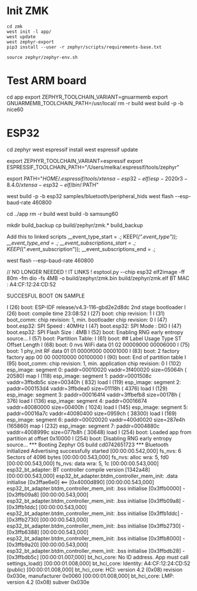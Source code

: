 # Init ZMK
````
cd zmk
west init -l app/
west update
west zephyr-export
pip3 install --user -r zephyr/scripts/requirements-base.txt

source zephyr/zephyr-env.sh
````

# Test ARM board
cd app
export ZEPHYR_TOOLCHAIN_VARIANT=gnuarmemb
export GNUARMEMB_TOOLCHAIN_PATH=/usr/local/
rm -r build
west build -p -b nice60 

# ESP32
cd zephyr
west espressif install
west espressif update

export ZEPHYR_TOOLCHAIN_VARIANT=espressif
export ESPRESSIF_TOOLCHAIN_PATH="/Users/melka/.espressif/tools/zephyr"

export PATH="${HOME}/.espressif/tools/xtensa-esp32-elf/esp-2020r3-8.4.0/xtensa-esp32-elf/bin/:$PATH" 

west build -p -b esp32 samples/bluetooth/peripheral_hids
west flash --esp-baud-rate 460800

cd ../app
rm -r build
west build -b samsung60

mkdir build_backup
cp build/zephyr/zmk.* build_backup

Add this to linked scripts
         __event_type_start = .; KEEP(*(".event_type")); __event_type_end = .;
         __event_subscriptions_start = .; KEEP(*(".event_subscription")); __event_subscriptions_end = .;

west flash --esp-baud-rate 460800

// NO LONGER NEEDED ! IT LINKS !
esptool.py --chip esp32 elf2image -ff 80m -fm dio -fs 4MB -o build/zephyr/zmk.bin build/zephyr/zmk.elf
BT MAC : A4:CF:12:24:CD:52


SUCCESFUL BOOT ON SAMPLE

I (26) boot: ESP-IDF release/v4.3-116-gbd2e2d8dc 2nd stage bootloader
I (26) boot: compile time 23:08:52
I (27) boot: chip revision: 1
I (31) boot_comm: chip revision: 1, min. bootloader chip revision: 0
I (47) boot.esp32: SPI Speed      : 40MHz
I (47) boot.esp32: SPI Mode       : DIO
I (47) boot.esp32: SPI Flash Size : 4MB
I (52) boot: Enabling RNG early entropy source...
I (57) boot: Partition Table:
I (61) boot: ## Label            Usage          Type ST Offset   Length
I (68) boot:  0 nvs              WiFi data        01 02 00009000 00006000
I (75) boot:  1 phy_init         RF data          01 01 0000f000 00001000
I (83) boot:  2 factory          factory app      00 00 00010000 00100000
I (90) boot: End of partition table
I (95) boot_comm: chip revision: 1, min. application chip revision: 0
I (102) esp_image: segment 0: paddr=00010020 vaddr=3f400020 size=05064h ( 20580) map
I (118) esp_image: segment 1: paddr=0001508c vaddr=3ffbdb5c size=00340h (   832) load
I (119) esp_image: segment 2: paddr=000153d4 vaddr=3ffbdea0 size=01118h (  4376) load
I (129) esp_image: segment 3: paddr=000164f4 vaddr=3ffbefb8 size=00178h (   376) load
I (136) esp_image: segment 4: paddr=00016674 vaddr=40080000 size=00400h (  1024) load
I (145) esp_image: segment 5: paddr=00016a7c vaddr=40080400 size=0959ch ( 38300) load
I (169) esp_image: segment 6: paddr=00020020 vaddr=400d0020 size=287e4h (165860) map
I (232) esp_image: segment 7: paddr=0004880c vaddr=4008999c size=077b8h ( 30648) load
I (254) boot: Loaded app from partition at offset 0x10000
I (254) boot: Disabling RNG early entropy source...
*** Booting Zephyr OS build cd0742651723  ***
Bluetooth initialized
Advertising successfully started
[00:00:00.542,000] <inf> fs_nvs: 6 Sectors of 4096 bytes
[00:00:00.543,000] <inf> fs_nvs: alloc wra: 5, fd0
[00:00:00.543,000] <inf> fs_nvs: data wra: 5, 1c
[00:00:00.543,000] <inf> esp32_bt_adapter: BT controller compile version [1342a48]
[00:00:00.543,000] <dbg> esp32_bt_adapter.btdm_controller_mem_init: .data initialise [0x3ffae6e0] <== [0x4000d890]
[00:00:00.543,000] <dbg> esp32_bt_adapter.btdm_controller_mem_init: .bss initialise [0x3ffb0000] - [0x3ffb09a8]
[00:00:00.543,000] <dbg> esp32_bt_adapter.btdm_controller_mem_init: .bss initialise [0x3ffb09a8] - [0x3ffb1ddc]
[00:00:00.543,000] <dbg> esp32_bt_adapter.btdm_controller_mem_init: .bss initialise [0x3ffb1ddc] - [0x3ffb2730]
[00:00:00.543,000] <dbg> esp32_bt_adapter.btdm_controller_mem_init: .bss initialise [0x3ffb2730] - [0x3ffb6388]
[00:00:00.543,000] <dbg> esp32_bt_adapter.btdm_controller_mem_init: .bss initialise [0x3ffb8000] - [0x3ffb9a20]
[00:00:00.543,000] <dbg> esp32_bt_adapter.btdm_controller_mem_init: .bss initialise [0x3ffbdb28] - [0x3ffbdb5c]
[00:00:01.007,000] <inf> bt_hci_core: No ID address. App must call settings_load()
[00:00:01.008,000] <inf> bt_hci_core: Identity: A4:CF:12:24:CD:52 (public)
[00:00:01.008,000] <inf> bt_hci_core: HCI: version 4.2 (0x08) revision 0x030e, manufacturer 0x0060
[00:00:01.008,000] <inf> bt_hci_core: LMP: version 4.2 (0x08) subver 0x030e